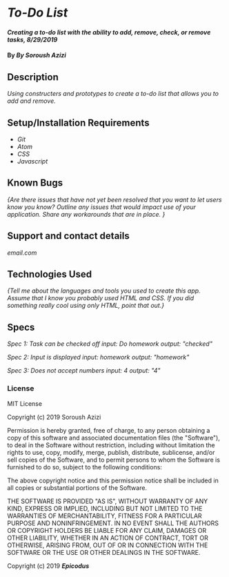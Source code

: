# _To-Do List_

#### _Creating a to-do list with the ability to add, remove, check, or remove tasks, 8/29/2019_

#### By _By Soroush Azizi_

## Description

_Using constructers and prototypes to create a to-do list that allows you to add and remove._

## Setup/Installation Requirements

* _Git_
* _Atom_
* _CSS_
* _Javascript_

## Known Bugs

_{Are there issues that have not yet been resolved that you want to let users know you know?  Outline any issues that would impact use of your application.  Share any workarounds that are in place. }_

## Support and contact details

_email.com_

## Technologies Used

_{Tell me about the languages and tools you used to create this app. Assume that I know you probably used HTML and CSS. If you did something really cool using only HTML, point that out.}_

## Specs

_Spec 1: Task can be checked off_
 _input: Do homework_
 _output: "checked"_

_Spec 2: Input is displayed_
  _input: homework_
  _output: "homework"_

_Spec 3: Does not accept numbers_
  _input: 4_
  _output: "4"_

### License

MIT License

Copyright (c) 2019 Soroush Azizi

Permission is hereby granted, free of charge, to any person obtaining a copy
of this software and associated documentation files (the "Software"), to deal
in the Software without restriction, including without limitation the rights
to use, copy, modify, merge, publish, distribute, sublicense, and/or sell
copies of the Software, and to permit persons to whom the Software is
furnished to do so, subject to the following conditions:

The above copyright notice and this permission notice shall be included in all
copies or substantial portions of the Software.

THE SOFTWARE IS PROVIDED "AS IS", WITHOUT WARRANTY OF ANY KIND, EXPRESS OR
IMPLIED, INCLUDING BUT NOT LIMITED TO THE WARRANTIES OF MERCHANTABILITY,
FITNESS FOR A PARTICULAR PURPOSE AND NONINFRINGEMENT. IN NO EVENT SHALL THE
AUTHORS OR COPYRIGHT HOLDERS BE LIABLE FOR ANY CLAIM, DAMAGES OR OTHER
LIABILITY, WHETHER IN AN ACTION OF CONTRACT, TORT OR OTHERWISE, ARISING FROM,
OUT OF OR IN CONNECTION WITH THE SOFTWARE OR THE USE OR OTHER DEALINGS IN THE
SOFTWARE.

Copyright (c) 2019 **_Epicodus_**
